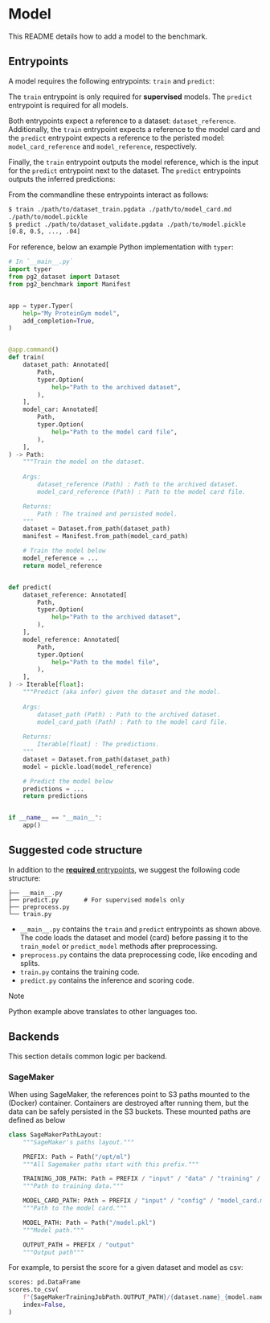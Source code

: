# Model

This README details how to add a model to the benchmark.

## Entrypoints

A model requires the following entrypoints: `train` and `predict`:

The `train` entrypoint is only required for **supervised** models.
The `predict` entrypoint is required for all models.

Both entrypoints expect a reference to a dataset: `dataset_reference`.
Additionally, the `train` entrypoint expects a reference to the model card
and the `predict` entrypoint expects a reference to the peristed model:
`model_card_reference` and `model_reference`, respectively.

Finally, the `train` entrypoint outputs the model reference, which is the input
for the `predict` entrypoint next to the dataset. The `predict` entrypoints
outputs the inferred predictions:

From the commandline these entrypoints interact as follows:

``` bash
$ train ./path/to/dataset_train.pgdata ./path/to/model_card.md
./path/to/model.pickle
$ predict ./path/to/dataset_validate.pgdata ./path/to/model.pickle
[0.8, 0.5, ..., .04]
```

For reference, below an example Python implementation with `typer`:


``` python
# In `__main__.py`
import typer
from pg2_dataset import Dataset
from pg2_benchmark import Manifest


app = typer.Typer(
    help="My ProteinGym model",
    add_completion=True,
)


@app.command()
def train(
    dataset_path: Annotated[
        Path,
        typer.Option(
            help="Path to the archived dataset",
        ),
    ],
    model_car: Annotated[
        Path,
        typer.Option(
            help="Path to the model card file",
        ),
    ],
) -> Path:
    """Train the model on the dataset.
    
    Args:
        dataset_reference (Path) : Path to the archived dataset.
        model_card_reference (Path) : Path to the model card file.

    Returns:
        Path : The trained and persisted model.
    """
    dataset = Dataset.from_path(dataset_path)
    manifest = Manifest.from_path(model_card_path)

    # Train the model below
    model_reference = ...
    return model_reference


def predict(
    dataset_reference: Annotated[
        Path,
        typer.Option(
            help="Path to the archived dataset",
        ),
    ],
    model_reference: Annotated[
        Path,
        typer.Option(
            help="Path to the model file",
        ),
    ],
) -> Iterable[float]:
    """Predict (aka infer) given the dataset and the model. 
    
    Args:
        dataset_path (Path) : Path to the archived dataset.
        model_card_path (Path) : Path to the model card file.
    
    Returns:
        Iterable[float] : The predictions.
    """
    dataset = Dataset.from_path(dataset_path)
    model = pickle.load(model_reference)

    # Predict the model below 
    predictions = ...
    return predictions


if __name__ == "__main__":
    app()

```

## Suggested code structure

In addition to the [**required** entrypoints](#entrypoints), we suggest the
following code structure:

``` tree
├── __main__.py
├── predict.py       # For supervised models only
├── preprocess.py
└── train.py
```

- `__main__.py` contains the `train` and `predict` entrypoints as shown above.
  The code loads the dataset and model (card) before passing it to the `train_model`
  or `predict_model` methods after preprocessing.
- `preprocess.py` contains the data preprocessing code, like encoding
  and splits. 
- `train.py` contains the training code.
- `predict.py` contains the inference and scoring code.

> [!NOTE]
> Python example above translates to other languages too.

## Backends

This section details common logic per backend.

### SageMaker 

When using SageMaker, the references point to S3 paths mounted to the (Docker)
container. Containers are destroyed after running them, but the data can be
safely persisted in the S3 buckets. These mounted paths are defined as below

```python
class SageMakerPathLayout:
    """SageMaker's paths layout."""

    PREFIX: Path = Path("/opt/ml")
    """All Sagemaker paths start with this prefix."""

    TRAINING_JOB_PATH: Path = PREFIX / "input" / "data" / "training" / "dataset.zip"
    """Path to training data."""

    MODEL_CARD_PATH: PAth = PREFIX / "input" / "config" / "model_card.md"
    """Path to the model card."""

    MODEL_PATH: Path = Path("/model.pkl")
    """Model path."""

    OUTPUT_PATH = PREFIX / "output"
    """Output path"""
```

For example, to persist the score for a given dataset and model as csv:

``` python
scores: pd.DataFrame
scores.to_csv(
    f"{SageMakerTrainingJobPath.OUTPUT_PATH}/{dataset.name}_{model.name}.csv",
    index=False,
)
```
